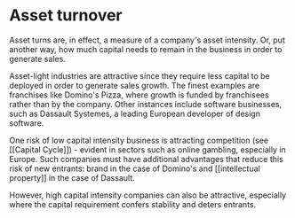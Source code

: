 # Asset turnover

Asset turns are, in effect, a measure of a company's asset intensity. Or, put another way, how much capital needs to remain in the business in order to generate sales. 

Asset-light industries are attractive since they require less capital to be deployed in order to generate sales growth.  The finest examples are franchises like Domino's Pizza, where growth is funded by franchisees rather than by the company. Other instances include software businesses, such as Dassault Systemes, a leading European developer of design software.

One risk of low capital intensity business is attracting competition (see [[Capital Cycle]]) - evident in sectors such as online gambling, especially in Europe. Such companies must have additional advantages that reduce this risk of new entrants: brand in the case of Domino's and [[intellectual property]] in the case of Dassault.

However, high capital intensity companies can also be attractive, especially where the capital requirement confers stability and deters entrants.